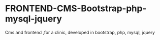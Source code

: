 # FRONTEND-CMS-Bootstrap-php-mysql-jquery
Cms and frontend ,for a clinic, developed in bootstrap, php, mysql, jquery
